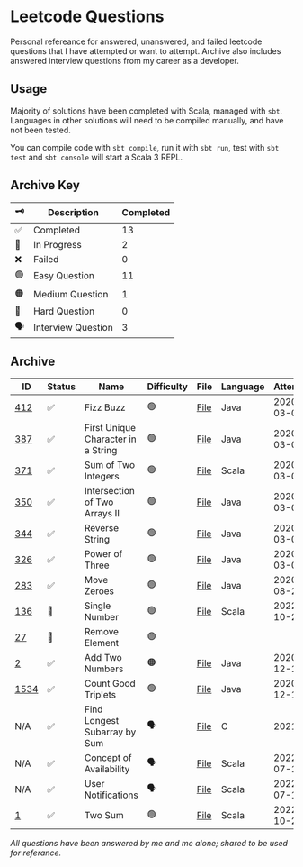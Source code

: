 # Leetcode Questions

Personal refereance for answered, unanswered, and failed leetcode questions that I have attempted or want to attempt.
Archive also includes answered interview questions from my career as a developer.

## Usage

Majority of solutions have been completed with Scala, managed with `sbt`.
Languages in other solutions will need to be compiled manually, and have not been tested.

You can compile code with `sbt compile`, run it with `sbt run`, test with `sbt test` and `sbt console` will start a Scala 3 REPL.

## Archive Key

| :old_key:          | Description        | Completed |
| ------------------ | ------------------ | --------- |
| :white_check_mark: | Completed          | 13        |
| :construction:     | In Progress        | 2         |
| :x:                | Failed             | 0         |
| :green_circle:     | Easy Question      | 11        |
| :orange_circle:    | Medium Question    | 1         |
| :red_circle:       | Hard Question      | 0         |
| :speaking_head:    | Interview Question | 3         |

## Archive

| ID                                                                       | Status             | Name                               | Difficulty      | File                                                                                                       | Language | Attempted  | Completed  |
| ------------------------------------------------------------------------ | ------------------ | ---------------------------------- | --------------- | ---------------------------------------------------------------------------------------------------------- | -------- | ---------- | ---------- |
| [412](https://leetcode.com/problems/fizz-buzz/)                          | :white_check_mark: | Fizz Buzz                          | :green_circle:  | [File](src/main/scala/easy/fizzbuzz/Fizzbuzz.java)                                                         | Java     | 2020-03-05 | 2020-03-05 |
| [387](https://leetcode.com/problems/first-unique-character-in-a-string/) | :white_check_mark: | First Unique Character in a String | :green_circle:  | [File](src/main/scala/easy/firstUniqueCharInString/FirstUniqueCharInString.java)                           | Java     | 2020-03-05 | 2020-03-05 |
| [371](https://leetcode.com/problems/sum-of-two-integers/)                | :white_check_mark:️ | Sum of Two Integers                | :green_circle:  | [File](src/main/scala/easy/sumOfTwoIntegers/Solution.scala)                                                | Scala    | 2020-03-06 | 2022-10-21 |
| [350](https://leetcode.com/problems/intersection-of-two-arrays-ii/)      | :white_check_mark: | Intersection of Two Arrays II      | :green_circle:  | [File](src/main/scala/easy/intersectionOfArraysII/IntersectionOfArraysII.java)                             | Java     | 2020-03-06 | 2020-03-06 |
| [344](https://leetcode.com/problems/reverse-string/)                     | :white_check_mark: | Reverse String                     | :green_circle:  | [File](src/main/scala/easy/reverseString/ReverseString.java)                                               | Java     | 2020-03-06 | 2020-03-06 |
| [326](https://leetcode.com/problems/power-of-three/)                     | :white_check_mark: | Power of Three                     | :green_circle:  | [File](src/main/scala/easy/powerOfThree/PowerOfThree.java)                                                 | Java     | 2020-03-07 | 2020-03-07 |
| [283](https://leetcode.com/problems/move-zeroes/)                        | :white_check_mark: | Move Zeroes                        | :green_circle:  | [File](src/main/scala/easy/moveZeroes/MoveZeroes.java)                                                     | Java     | 2020-08-29 | 2020-08-29 |
| [136](https://leetcode.com/problems/single-number/)                      | :construction:     | Single Number                      | :green_circle:  | [File](src/main/scala/easy/singleNumber/Solution.scala)                                                    | Scala    | 2022-10-22 |            |
| [27](https://leetcode.com/problems/remove-element/)                      | :construction:     | Remove Element                     | :green_circle:  |                                                                                                            |          |            |            |
| [2](https://leetcode.com/problems/add-two-numbers/)                      | :white_check_mark: | Add Two Numbers                    | :orange_circle: | [File](src/main/scala/medium/addTwoNumbers/AddTwoNumbers.java)                                             | Java     | 2020-12-11 | 2020-12-11 |
| [1534](https://leetcode.com/problems/count-good-triplets/)               | :white_check_mark: | Count Good Triplets                | :green_circle:  | [File](src/main/scala/easy/countGoodTriplets/CountGoodTriplets.java)                                       | Java     | 2020-12-13 | 2020-12-18 |
| N/A                                                                      | :white_check_mark:️ | Find Longest Subarray by Sum       | :speaking_head: | [File](src/main/scala/interview/findLongestSubarrayBySum/findLongestSubarrayBySum.c)                       | C        | 2021       | 2021       |
| N/A                                                                      | :white_check_mark:️ | Concept of Availability            | :speaking_head: | [File](src/main/scala/interview/naturalTransformationsBV/src/main/scala/timeslots/TimeSlots.scala)         | Scala    | 2022-07-10 | 2022-07-10 |
| N/A                                                                      | :white_check_mark:️ | User Notifications                 | :speaking_head: | [File](src/main/scala/interview/naturalTransformationsBV/src/main/scala/notifications/Notifications.scala) | Scala    | 2022-07-10 | 2022-07-10 |
| [1](https://leetcode.com/problems/two-sum/)                              | :white_check_mark: | Two Sum                            | :green_circle:  | [File](src/main/scala/easy/twoSum/Solution.scala)                                                          | Scala    | 2022-10-21 | 2022-10-21 |

_All questions have been answered by me and me alone; shared to be used for referance._
